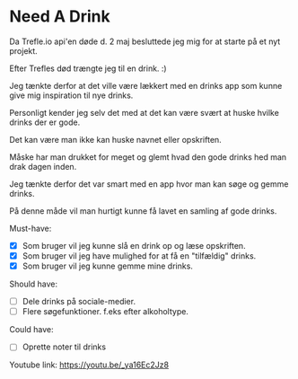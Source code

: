 # Need A Drink

Da Trefle.io api'en døde d. 2 maj besluttede jeg mig for at starte på et nyt projekt.   

Efter Trefles død trængte jeg til en drink. :)

Jeg tænkte derfor at det ville være lækkert med en drinks app som kunne give mig inspiration til nye drinks.

Personligt kender jeg selv det med at det kan være svært at huske hvilke drinks der er gode. 

Det kan være man ikke kan huske navnet eller opskriften.

Måske har man drukket for meget og glemt hvad den gode drinks hed man drak dagen inden.  

Jeg tænkte derfor det var smart med en app hvor man kan søge og gemme drinks. 

På denne måde vil man hurtigt kunne få lavet en samling af gode drinks.

Must-have:

- [x] Som bruger vil jeg kunne slå en drink op og læse opskriften. 
- [x] Som bruger vil jeg have mulighed for at få en "tilfældig" drinks. 
- [x] Som bruger vil jeg kunne gemme mine drinks. 

Should have: 

- [ ] Dele drinks på sociale-medier.
- [ ] Flere søgefunktioner. f.eks efter alkoholtype. 

Could have:

- [ ] Oprette noter til drinks

Youtube link: https://youtu.be/_ya16Ec2Jz8
